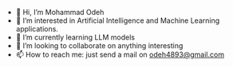 - 👋 Hi, I’m Mohammad Odeh
- 👀 I’m interested in Artificial Intelligence and Machine Learning applications.
- 🌱 I’m currently learning LLM models
- 💞️ I’m looking to collaborate on anything interesting
- 📫 How to reach me: just send a mail on odeh4893@gmail.com
